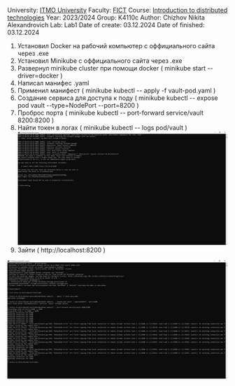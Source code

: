 University: [ITMO University](https://itmo.ru/ru/)
Faculty: [FICT](https://fict.itmo.ru)
Course: [Introduction to distributed technologies](https://github.com/itmo-ict-faculty/introduction-to-distributed-technologies)
Year: 2023/2024
Group: K4110c
Author: Chizhov Nikita Alexandrovich
Lab: Lab1
Date of create: 03.12.2024
Date of finished: 03.12.2024

1. Установил Docker на рабочий компьютер с оффициального сайта через .exe
2. Установил Minikube с оффициального сайта через .exe
3. Развернул minikube cluster при помощи docker ( minikube start --driver=docker )
4. Написал манифес .yaml
5. Применил манифест ( minikube kubectl -- apply -f vault-pod.yaml )
6. Создание сервиса для доступа к поду ( minikube kubectl -- expose pod vault --type=NodePort --port=8200 )
7. Проброс порта ( minikube kubectl -- port-forward service/vault 8200:8200 )
8. Найти токен в логах ( minikube kubectl -- logs pod/vault )
    ![Токен](Tocken.png)
10. Зайти ( http://localhost:8200 )

 ![Сами операции](part.png)
